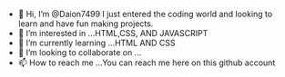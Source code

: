 - 👋 Hi, I’m @Daion7499 I just entered the coding world and looking to learn and have fun making projects.
- 👀 I’m interested in ...HTML,CSS, AND JAVASCRIPT
- 🌱 I’m currently learning ...HTML AND CSS
- 💞️ I’m looking to collaborate on ...
- 📫 How to reach me ...You can reach me here on this github account

<!---
Daion7499/Daion7499 is a ✨ special ✨ repository because its `README.md` (this file) appears on your GitHub profile.
You can click the Preview link to take a look at your changes.
--->
